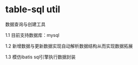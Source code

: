 # table-sql util
数据查询与创建工具

1.1  目前支持数据库：mysql

1.2  新增数据与更新数据实现自动解析数据结构从而实现数据拓展

1.3  模仿ibatis sql引擎执行数据封装
